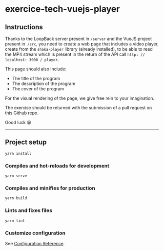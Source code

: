 # exercice-tech-vuejs-player

## Instructions

Thanks to the LoopBack server present in `/server` and the VueJS project present in` /src`, you need to create a web page that includes a video player, create from the `shaka-player` library (already installed), to be able to read the MP4 stream which is present in the return of the API call `http: // localhost: 3000 / player`.

This page should also include:

- The title of the program
- The description of the program
- The cover of the program

For the visual rendering of the page, we give free rein to your imagination.

The exercise should be returned with the submission of a pull request on this Github repo.

Good luck 😀

----------

## Project setup
```
yarn install
```

### Compiles and hot-reloads for development
```
yarn serve
```

### Compiles and minifies for production
```
yarn build
```

### Lints and fixes files
```
yarn lint
```

### Customize configuration
See [Configuration Reference](https://cli.vuejs.org/config/).
